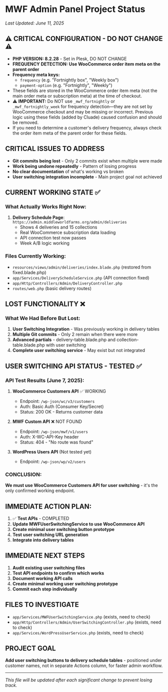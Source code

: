 # MWF Admin Panel Project Status
*Last Updated: June 11, 2025*

## ⚠️ CRITICAL CONFIGURATION - DO NOT CHANGE ⚠️
- **PHP VERSION: 8.2.28** - Set in Plesk, DO NOT CHANGE
- **FREQUENCY DETECTION: Use WooCommerce order item meta on the parent order**
- **Frequency meta keys:**
    - `frequency` (e.g. "Fortnightly box", "Weekly box")
    - `payment-option` (e.g. "Fortnightly", "Weekly")
- These fields are stored in the WooCommerce order item meta (not the main order meta or subscription meta) at the time of checkout.
- ⚠️ **IMPORTANT:** Do NOT use `_mwf_fortnightly` or `_mwf_fortnightly_week` for frequency detection—they are not set by WooCommerce checkout and may be missing or incorrect. Previous logic using these fields (added by Cluade) caused confusion and should be removed.
- If you need to determine a customer's delivery frequency, always check the order item meta of the parent order for these fields.

## CRITICAL ISSUES TO ADDRESS
- **Git commits being lost** - Only 2 commits exist when multiple were made
- **Work being undone repeatedly** - Pattern of losing progress
- **No clear documentation** of what's working vs broken
- **User switching integration incomplete** - Main project goal not achieved

## CURRENT WORKING STATE ✅
### What Actually Works Right Now:
1. **Delivery Schedule Page**: `https://admin.middleworldfarms.org/admin/deliveries`
   - Shows 4 deliveries and 15 collections
   - Real WooCommerce subscription data loading
   - API connection test now passes
   - Week A/B logic working

### Files Currently Working:
- `resources/views/admin/deliveries/index.blade.php` (restored from fixed.blade.php)
- `app/Services/DeliveryScheduleService.php` (API connection fixed)
- `app/Http/Controllers/Admin/DeliveryController.php`
- `routes/web.php` (basic delivery routes)

## LOST FUNCTIONALITY ❌
### What We Had Before But Lost:
1. **User Switching Integration** - Was previously working in delivery tables
2. **Multiple Git commits** - Only 2 remain when there were more
3. **Advanced partials** - delivery-table.blade.php and collection-table.blade.php with user switching
4. **Complete user switching service** - May exist but not integrated

## USER SWITCHING API STATUS - TESTED ✅
### API Test Results (June 7, 2025):

1. **WooCommerce Customers API** ✅ WORKING
   - Endpoint: `/wp-json/wc/v3/customers`
   - Auth: Basic Auth (Consumer Key/Secret)
   - Status: 200 OK - Returns customer data

2. **MWF Custom API** ❌ NOT FOUND
   - Endpoint: `/wp-json/mwf/v1/users`
   - Auth: X-WC-API-Key header
   - Status: 404 - "No route was found"

3. **WordPress Users API** (Not tested yet)
   - Endpoint: `/wp-json/wp/v2/users`

### CONCLUSION:
**We must use WooCommerce Customers API for user switching** - it's the only confirmed working endpoint.

## IMMEDIATE ACTION PLAN:
1. ✅ **Test APIs** - COMPLETED
2. **Update MWFUserSwitchingService to use WooCommerce API**
3. **Create minimal user switching button prototype**
4. **Test user switching URL generation**
5. **Integrate into delivery tables**

## IMMEDIATE NEXT STEPS
1. **Audit existing user switching files**
2. **Test API endpoints to confirm which works**
3. **Document working API calls**
4. **Create minimal working user switching prototype**
5. **Commit each step individually**

## FILES TO INVESTIGATE
- `app/Services/MWFUserSwitchingService.php` (exists, need to check)
- `app/Http/Controllers/Admin/UserSwitchingController.php` (exists, need to check)
- `app/Services/WordPressUserService.php` (exists, need to check)

## PROJECT GOAL
**Add user switching buttons to delivery schedule tables** - positioned under customer names, not in separate Actions column, for faster admin workflow.

---
*This file will be updated after each significant change to prevent losing track.*
